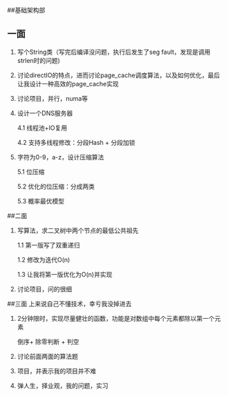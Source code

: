 ##基础架构部

## 一面

1. 写个String类（写完后编译没问题，执行后发生了seg fault，发现是调用strlen时的问题)

2. 讨论directIO的特点，进而讨论page_cache调度算法，以及如何优化，最后让我设计一种高效的page_cache实现

3. 讨论项目，并行，numa等

4. 设计一个DNS服务器

	4.1 线程池+IO复用

	4.2 支持多线程修改：分段Hash + 分段加锁

5. 字符为0-9，a-z，设计压缩算法

	5.1 位压缩

	5.2 优化的位压缩：分成两类

	5.3 概率最优模型


##二面
1. 写算法，求二叉树中两个节点的最低公共祖先

	1.1 第一版写了双重递归

	1.2 修改为迭代O(n)

	1.3 让我将第一版优化为O(n)并实现

2. 讨论项目，问的很细


##三面
上来说自己不懂技术，幸亏我没掉进去

1. 2分钟限时，实现尽量健壮的函数，功能是对数组中每个元素都除以第一个元素

	倒序+ 除零判断 + 判空

2. 讨论前面两面的算法题

3. 项目，并表示我的项目并不难

4. 弹人生，择业观，我的问题，实习